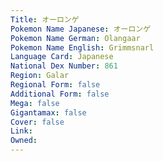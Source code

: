 ```yaml
---
﻿Title: オーロンゲ
Pokemon Name Japanese: オーロンゲ
Pokemon Name German: Olangaar
Pokemon Name English: Grimmsnarl
Language Card: Japanese
National Dex Number: 861
Region: Galar
Regional Form: false
Additional Form: false
Mega: false
Gigantamax: false
Cover: false
Link: 
Owned: 
---
```


